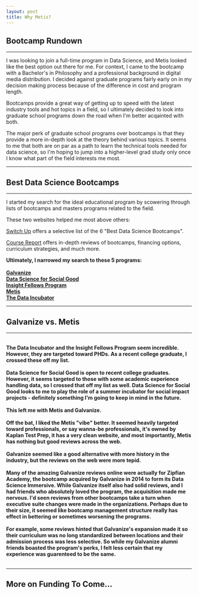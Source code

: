 ```yaml
---
layout: post
title: Why Metis? 
---
```


## Bootcamp Rundown

---

I was looking to join a full-time program in Data Science, and Metis looked like the best option out there for me. For context, I came to the bootcamp with a Bachelor's in Philosophy and a professional background in digital media distribution. I decided against graduate programs fairly early on in my decision making process because of the difference in cost and program length.  

Bootcamps provide a great way of getting up to speed with the latest industry tools and hot topics in a field, so I ultimately decided to look into graduate school programs down the road when I'm better acqainted with both. 
  
The major perk of graduate school programs over bootcamps is that they provide a more in-depth look at the theory behind various topics. It seems to me that both are on par as a path to learn the technical tools needed for data science, so I'm hoping to jump into a higher-level grad study only once I know what part of the field interests me most.

---

## Best Data Science Bootcamps

---

I started my search for the ideal educational program by scowering through lists of bootcamps and masters programs related to the field.  
  
These two websites helped me most above others:
  
[Switch Up](https://www.switchup.org/research/best-data-science-bootcamps) offers a selective list of the 6 "Best Data Science Bootcamps".  
  
[Course Report](https://www.coursereport.com) offers in-depth reviews of bootcamps, financing options, curriculum strategies, and much more.


<strong>Ultimately, I narrowed my search to these 5 programs:<strong>
      <br><br>
<a href="http://www.galvanize.com/courses/" style="text-align: center;">Galvanize</a>
<br>
<a href="https://dssg.uchicago.edu" style="text-align: center;">Data Science for Social Good</a>
<br>
<a href="http://insightdatascience.com" style="text-align: center;">Insight Fellows Program</a>
<br>
<a href="https://www.thisismetis.com" style="text-align: center;">Metis</a>
  <br>
<a href="https://www.thedataincubator.com" style="text-align: center;">The Data Incubator</a>

<hr>

<h2>Galvanize vs. Metis</h2>

<hr>
<br>
The Data Incubator and the Insight Fellows Program seem incredible. However, they are targeted toward PHDs. As a recent college graduate, I crossed these off my list.
<br><br>
Data Science for Social Good is open to recent college graduates. However, it seems targeted to those with some academic experience handling data, so I crossed that off my list as well. Data Science for Social Good looks to me to play the role of a summer incubator for social impact projects - definitely something I'm going to keep in mind in the future.
<br><br>
This left me with Metis and Galvanize. 
<br><br>
Off the bat, I liked the Metis "vibe" better. It seemed heavily targeted toward professionals, or say wanna-be professionals, it's owned by Kaplan Test Prep, it has a very clean website, and most importantly, Metis has nothing but good reviews across the web. 
<br><br>
Galvanize seemed like a good alternative with more history in the industry, but the reviews on the web were more tepid.
<br><br>
Many of the amazing Galvanize reviews online were actually for Zipfian Academy, the bootcamp acquired by Galvanize in 2014 to form its Data Science Immersive. While Galvanize itself also had solid reviews, and I had friends who absolutely loved the program, the acquisition made me nervous. I'd seen reviews from other bootcamps take a turn when executive suite changes were made in the organizations. Perhaps due to their size, it seemed like bootcamp management structure really has effect in bettering or sometimes worsening the programs.
<br><br>
For example, some reviews hinted that Galvanize's expansion made it so their curriculum was no long standardized between locations and their admission process was less selective. So while my Galvanize alumni friends boasted the program's perks, I felt less certain that my experience was guarenteed to be the same.
<br><br>

<hr>

<h2> More on Funding To Come... </h2>
